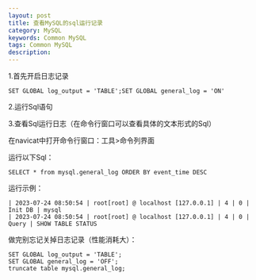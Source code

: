 ```yaml
---
layout: post
title: 查看MySQL的sql运行记录
category: MySQL
keywords: Common MySQL
tags: Common MySQL
description: 
---
```


1.首先开启日志记录
```
SET GLOBAL log_output = 'TABLE';SET GLOBAL general_log = 'ON'
```

2.运行Sql语句

3.查看Sql运行日志（在命令行窗口可以查看具体的文本形式的Sql）

在navicat中打开命令行窗口：工具>命令列界面

运行以下Sql：
```
SELECT * from mysql.general_log ORDER BY event_time DESC
```

运行示例：
```
| 2023-07-24 08:50:54 | root[root] @ localhost [127.0.0.1] | 4 | 0 | Init DB | mysql
| 2023-07-24 08:50:54 | root[root] @ localhost [127.0.0.1] | 4 | 0 | Query | SHOW TABLE STATUS 
```

做完别忘记关掉日志记录（性能消耗大）：
```
SET GLOBAL log_output = 'TABLE';
SET GLOBAL general_log = 'OFF';
truncate table mysql.general_log;
```
